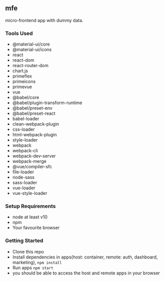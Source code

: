 ## mfe

micro-frontend app with dummy data.

### Tools Used

- @material-ui/core
- @material-ui/icons
- react
- react-dom
- react-router-dom
- chart.js
- primeflex
- primeicons
- primevue
- vue
- @babel/core
- @babel/plugin-transform-runtime
- @babel/preset-env
- @babel/preset-react
- babel-loader
- clean-webpack-plugin
- css-loader
- html-webpack-plugin
- style-loader
- webpack
- webpack-cli
- webpack-dev-server
- webpack-merge
- @vue/compiler-sfc
- file-loader
- node-sass
- sass-loader
- vue-loader
- vue-style-loader

### Setup Requirements

- node at least v10
- npm
- Your favourite browser

### Getting Started

- Clone this repo
- Install dependencies in apps(host: container, remote: auth, dashboard, marketing), `npm install`
- Run apps `npm start`
- you should be able to access the host and remote apps in your browser

